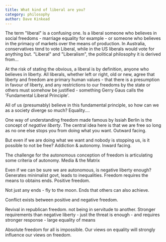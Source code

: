```yaml
---
title: What kind of liberal are you?
category: philosophy
author: Dave Kinkead
---
```


The term "liberal" is a confusing one.  Is a liberal someone who believes in social freedoms - marriage equality for example - or someone who believes in the primacy of markets over the means of production.  In Australia, conservatives tend to vote Liberal, while in the US liberals would vote for anything but.  "Liberal" and "Liberalism", the political philosophy it is derived from...

At the risk of stating the obvious, a liberal is by definition, anyone who believes in liberty.  All liberals, whether left or right, old or new, agree that liberty and freedom are primary human values - that there is a presumption in favour of liberty, and any restrictions to our freedoms by the state or others must somehow be justified - something Gerry Gaus calls the 'Fundamental Liberal Principle'.

All of us (presumably) believe in this fundamental principle, so how can we as a society diverge so much?  Equality....

One way of understanding freedom made famous by Issiah Berlin is the concept of _negative liberty_.  The central idea here is that we are free so long as no one else stops you from doing what you want.  Outward facing.

But even if we are doing what we want and nobody is stopping us, is it possible to not be free?  Addiction & autonomy.  Inward facing.

The challenge for the autonomous conception of freedom is articulating some criteria of autonomy.  Media & the Matrix

Even if we can be sure we are autonomous, is negative liberty enough?  Generates minimalist govt, leads to inequalities.  Freedom requires the means to obtains ends. Positive freedom.

Not just any ends - fly to the moon.  Ends that others can also achieve.

Conflict exists between positive and negative freedom.

Revival in republican freedom. not being in servitude to another.  Stronger requirements than negative liberty - just the threat is enough - and requires stronger response - large equality of means

Absolute freedom for all is impossible.  Our views on equality will strongly influence our views on freedom.